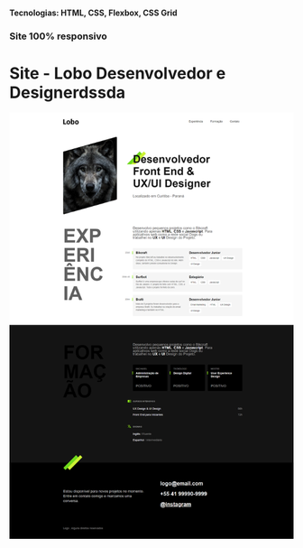 <h4>Tecnologias: HTML, CSS, Flexbox, CSS Grid</h4>
<h3>Site 100% responsivo</h3>

# Site - Lobo Desenvolvedor e Designerdssda
<img src="https://github.com/dieegobs/Lobo---Desenvolvedor-e-Designer/blob/main/img/lobo.png?raw=true"/>
